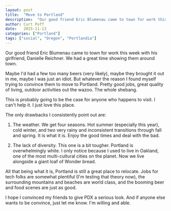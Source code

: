 ```yaml
---
layout: post
title:  "Move to Portland"
description:  "Our good friend Eric Blumenau came to town for work this week with his girlfriend, Danielle Reichner. We had a great time showing them around town."
author: Curt Poff
date:   2015-11-13
categories: ["Portland"]
tags: ["social", "Oregon", "Portlandia"]
---
```


Our good friend Eric Blumenau came to town for work this week with his girlfriend, Danielle Reichner. We had a great time showing them around town.

<!--more-->

Maybe I'd had a few too many beers (very likely), maybe they brought it out in me, maybe I was just an idiot. But whatever the reason I found myself trying to convince them to move to Portland. Pretty good jobs, great quality of living, outdoor activities out the wazoo. The whole shebang.

This is probably going to be the case for anyone who happens to visit. I can't help it. I just love this place.

The only drawbacks I consistently point out are:

1. The weather. We get four seasons. Hot summer (especially this year), cold winter, and two very rainy and inconsistent transitions through fall and spring. It is what it is. Enjoy the good times and deal with the bad.

2. The lack of diversity. This one is a bit tougher. Portland is overwhelmingly white. I only notice because I used to live in Oakland, one of the most multi-cultural cities on the planet. Now we live alongside a giant loaf of Wonder bread.

All that being what it is, Portland is still a great place to relocate. Jobs for tech folks are somewhat plentiful (I'm testing that theory now), the surrounding mountains and beaches are world class, and the booming beer and food scenes are just as good.

I hope I convinced my friends to give PDX a serious look. And if anyone else wants to be convince, just let me know. I'm willing and able.
